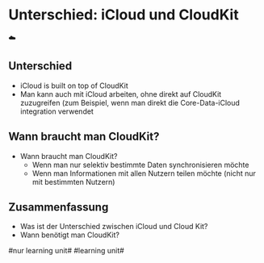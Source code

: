 # Unterschied: iCloud und CloudKit
☁️

## Unterschied
- iCloud is built on top of CloudKit
- Man kann auch mit iCloud arbeiten, ohne direkt auf CloudKit zuzugreifen (zum Beispiel, wenn man direkt die Core-Data-iCloud integration verwendet

## Wann braucht man CloudKit?
- Wann braucht man CloudKit?
	- Wenn man nur selektiv bestimmte Daten synchronisieren möchte
	- Wenn man Informationen mit allen Nutzern teilen möchte (nicht nur mit bestimmten Nutzern) 

## Zusammenfassung
- Was ist der Unterschied zwischen iCloud und Cloud Kit?
- Wann benötigt man CloudKit?




#nur learning unit# #learning unit#